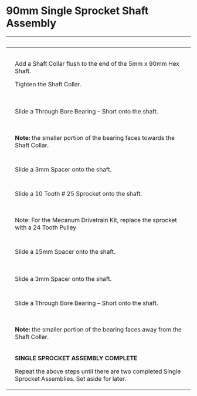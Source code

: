 # 90mm Single Sprocket Shaft Assembly

| ​                                                                                                                                                                                                                                                                                                                                                                           | ​                                                                                                                                                                                      |
| --------------------------------------------------------------------------------------------------------------------------------------------------------------------------------------------------------------------------------------------------------------------------------------------------------------------------------------------------------------------------- | -------------------------------------------------------------------------------------------------------------------------------------------------------------------------------------- |
| <p>​</p><p><a href="broken-reference">​</a></p><p><a href="broken-reference"><img src="https://2589213514-files.gitbook.io/~/files/v0/b/gitbook-legacy-files/o/assets%2F-M5yw0n8IneF5-9ybLjT%2F-MENnrOQpKKk1c6QdvJd%2F-MEOhIeKudd-J6iFEfj_%2FFSK_MBG_SSS%20-%20Shaft%20Collar.svg?alt=media&#x26;token=7db32445-47ca-4cc7-b95c-1402e75e548b" alt=""></a></p><p></p><p>​</p> | <p>Add a Shaft Collar flush to the end of the 5mm x 90mm Hex Shaft.</p><p>Tighten the Shaft Collar.</p>                                                                                |
| <p>​</p><p><img src="https://2589213514-files.gitbook.io/~/files/v0/b/gitbook-legacy-files/o/assets%2F-M5yw0n8IneF5-9ybLjT%2F-MENnrOQpKKk1c6QdvJd%2F-MEOg1-5PcwYXYcOoftx%2FFSK_MBG_SSS%20-%20Short%20Through%20Bore%201.svg?alt=media&#x26;token=ed2de2c3-ac6d-4646-8fe1-59cbe6b4ebe0" alt="" data-size="original"></p>                                                     | <p>Slide a Through Bore Bearing – Short onto the shaft.</p><p><strong>​</strong></p><p><strong>Note:</strong> the smaller portion of the bearing faces towards the Shaft Collar.</p>   |
| <p>​</p><p><img src="https://2589213514-files.gitbook.io/~/files/v0/b/gitbook-legacy-files/o/assets%2F-M5yw0n8IneF5-9ybLjT%2F-MENnrOQpKKk1c6QdvJd%2F-MEOhzRWoEhT5JJ27OiP%2FFSK_MBG_SSS%20-%201st%203mm%20spacer.svg?alt=media&#x26;token=7d1c66aa-0178-4895-9111-5653eb4bb84f" alt="" data-size="original"></p>                                                             | Slide a 3mm Spacer onto the shaft.                                                                                                                                                     |
| <p>​</p><p><img src="https://2589213514-files.gitbook.io/~/files/v0/b/gitbook-legacy-files/o/assets%2F-M5yw0n8IneF5-9ybLjT%2F-MENnrOQpKKk1c6QdvJd%2F-MEOfnjbGrHEa4F7zuue%2FFSK_MBG_SSS%20-%20add%20sprocket.svg?alt=media&#x26;token=f9cd2821-4af3-4646-8718-667676edc933" alt="" data-size="original"></p>                                                                 | <p>Slide a 10 Tooth # 25 Sprocket onto the shaft.</p><p>​</p><p>Note: For the Mecanum Drivetrain Kit, replace the sprocket with a 24 Tooth Pulley</p>                                  |
| <p>​</p><p><img src="https://2589213514-files.gitbook.io/~/files/v0/b/gitbook-legacy-files/o/assets%2F-M5yw0n8IneF5-9ybLjT%2F-MENnrOQpKKk1c6QdvJd%2F-MEOkE-Wl_VqCIuvB-W6%2FFSK_MBG_SSS%20-%2015mm%20Spacer.svg?alt=media&#x26;token=0e4e5bdd-aa45-48f9-b6e8-020215ae94c2" alt="" data-size="original"></p>                                                                  | Slide a 15mm Spacer onto the shaft.                                                                                                                                                    |
| <p>​</p><p><img src="https://2589213514-files.gitbook.io/~/files/v0/b/gitbook-legacy-files/o/assets%2F-M5yw0n8IneF5-9ybLjT%2F-MENnrOQpKKk1c6QdvJd%2F-MEOpJLfRlaQyDdqYpky%2FFSK_MBG_SSS%20-%20Add%202nd%203mm%20Spacer.svg?alt=media&#x26;token=0d4ccd88-b0d7-4d26-956e-5c8d1ba0a066" alt="" data-size="original"></p>                                                       | Slide a 3mm Spacer onto the shaft.                                                                                                                                                     |
| <p>​</p><p><img src="https://2589213514-files.gitbook.io/~/files/v0/b/gitbook-legacy-files/o/assets%2F-M5yw0n8IneF5-9ybLjT%2F-MENnrOQpKKk1c6QdvJd%2F-MEOntgrKywgwuK1nBwp%2FFSK_MBG_SSS%20-%20Short%20Through%20Bore%202.svg?alt=media&#x26;token=0a6e6e87-9849-4b98-bc81-4faf2b710532" alt="" data-size="original"></p>                                                     | <p>Slide a Through Bore Bearing – Short onto the shaft.</p><p><strong>​</strong></p><p><strong>Note:</strong> the smaller portion of the bearing faces away from the Shaft Collar.</p> |
| <p>​</p><p><img src="https://2589213514-files.gitbook.io/~/files/v0/b/gitbook-legacy-files/o/assets%2F-M5yw0n8IneF5-9ybLjT%2F-MENnrOQpKKk1c6QdvJd%2F-MEOoEiIZYudRHr0yCq8%2FFSK_MBG_SSA%20-%20complete%20redo.svg?alt=media&#x26;token=9102b540-c7bc-4be0-98a6-0ca6df84ee61" alt="" data-size="original"></p>                                                                | <p><strong>SINGLE SPROCKET ASSEMBLY COMPLETE</strong></p><p>Repeat the above steps until there are two completed Single Sprocket Assemblies. Set aside for later.</p>                  |
